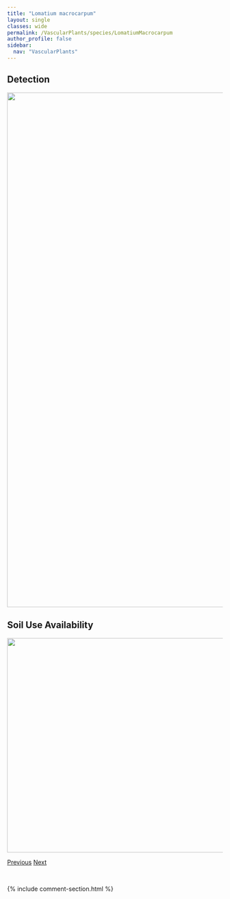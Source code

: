 ```yaml
---
title: "Lomatium macrocarpum"
layout: single
classes: wide
permalink: /VascularPlants/species/LomatiumMacrocarpum
author_profile: false
sidebar:
  nav: "VascularPlants"
---
```


<h2>Detection</h2>

<a href="https://drive.google.com/uc?export=view&id=1UuNqpAypqMHVAYwqCj-wmcHbMVQ3huw0">
<img src="https://drive.google.com/uc?export=view&id=1UuNqpAypqMHVAYwqCj-wmcHbMVQ3huw0" height = "1200" width = "800">
</a>


<h2>Soil Use Availability</h2>

<a href="https://drive.google.com/uc?export=view&id=1CciAjD6YMi19siWzX-Jk6nNQIQcBMXf_">
<img src="https://drive.google.com/uc?export=view&id=1CciAjD6YMi19siWzX-Jk6nNQIQcBMXf_" height = "500" width = "1000">
</a>


<a href="/DevelopmentWebsite/VascularPlants/species/LomatiumFoeniculaceum" class="pagination--pager" title="Lomatium foeniculaceum">Previous</a> <a href="/DevelopmentWebsite/VascularPlants/species/LoniceraDioicaInvolucrata" class="pagination--pager" title="Lonicera dioica/involucrata">Next</a>

<p>&nbsp;</p>

{% include comment-section.html %}
